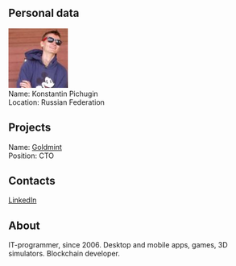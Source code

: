 ## Personal data
![konstantin pichugin photo](photo/konstantin_pichugin.jpg)  
Name:   Konstantin Pichugin  
Location: Russian Federation  
## Projects 
Name: [Goldmint](../projects/goldmint.md)  
Position: CTO  
## Contacts
[LinkedIn](https://www.linkedin.com/in/konstantin-pichugin-53542890/)    
## About
IT-programmer, since 2006. Desktop and mobile apps, games, 3D simulators. Blockchain developer.
